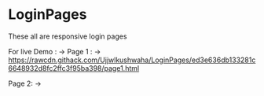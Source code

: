 # LoginPages

These all are responsive login pages 

For live Demo : ->
Page 1 : -> https://rawcdn.githack.com/Ujjwlkushwaha/LoginPages/ed3e636db133281c6648932d8fc2ffc3f95ba398/page1.html

Page 2: -> 
